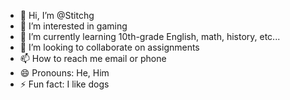 - 👋 Hi, I’m @Stitchg
- 👀 I’m interested in gaming
- 🌱 I’m currently learning 10th-grade English, math, history, etc...
- 💞️ I’m looking to collaborate on assignments
- 📫 How to reach me email or phone
- 😄 Pronouns: He, Him
- ⚡ Fun fact: I like dogs
